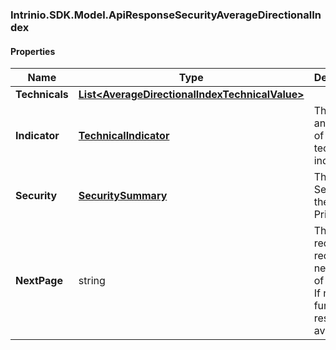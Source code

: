 [//]: # (CLASS:Intrinio.SDK.Model.ApiResponseSecurityAverageDirectionalIndex)

[//]: # (KIND:object)

### Intrinio.SDK.Model.ApiResponseSecurityAverageDirectionalIndex
#### Properties

[//]: # (START_DEFINITION)

Name | Type | Description
------------ | ------------- | -------------
**Technicals** | [**List&lt;AverageDirectionalIndexTechnicalValue&gt;**](AverageDirectionalIndexTechnicalValue.md) |  &nbsp;
**Indicator** | [**TechnicalIndicator**](TechnicalIndicator.md) | The name and symbol of the technical indicator &nbsp;
**Security** | [**SecuritySummary**](SecuritySummary.md) | The Security of the Stock Price &nbsp;
**NextPage** | string | The token required to request the next page of the data. If null, no further results are available. &nbsp;

[//]: # (END_DEFINITION)


[//]: # (CONTAINED_CLASS:Intrinio.SDK.Model.AverageDirectionalIndexTechnicalValue)


[//]: # (CONTAINED_CLASS:Intrinio.SDK.Model.TechnicalIndicator)


[//]: # (CONTAINED_CLASS:Intrinio.SDK.Model.SecuritySummary)


